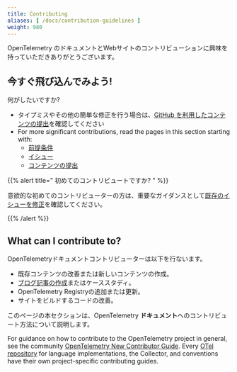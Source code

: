 ```yaml
---
title: Contributing
aliases: [ /docs/contribution-guidelines ]
weight: 980
---
```


OpenTelemetry のドキュメントとWebサイトのコントリビューションに興味を持っていただきありがとうございます。

## 今すぐ飛び込んでみよう!

何がしたいですか?

- タイプミスやその他の簡単な修正を行う場合は、[GitHub を利用したコンテンツの提出](pull-requests/#changes-using-github)を確認してください
- For more significant contributions, read the pages in this section starting
  with:
  - [前提条件][Prerequisites]
  - [イシュー][Issues]
  - [コンテンツの提出][Submitting content]

[Prerequisites]: prerequisites/
[Issues]: issues/
[Submitting content]: pull-requests/

{{% alert title="<i class='far fa-exclamation-triangle'></i> 初めてのコントリビュートですか? " %}}

意欲的な初めてのコントリビューターの方は、重要なガイダンスとして[既存のイシューを修正](issues/#fixing-an-existing-issue)を確認してください。

{{% /alert %}}

## What can I contribute to?

OpenTelemetryドキュメントコントリビューターは以下を行ないます。

- 既存コンテンツの改善または新しいコンテンツの作成。
- [ブログ記事の作成](/blog)またはケーススタディ。
- OpenTelemetry Registryの追加または更新。
- サイトをビルドするコードの改善。

このページの本セクションは、OpenTelemetry **ドキュメント**へのコントリビュート方法について説明します。

For guidance on how to contribute to the OpenTelemetry project in general, see
the community [OpenTelemetry New Contributor Guide]. Every [OTel
repository][org] for language implementations, the Collector, and conventions
have their own project-specific contributing guides.

[OpenTelemetry New Contributor Guide]: https://github.com/open-telemetry/community/blob/main/guides/contributor
[org]: https://github.com/open-telemetry
